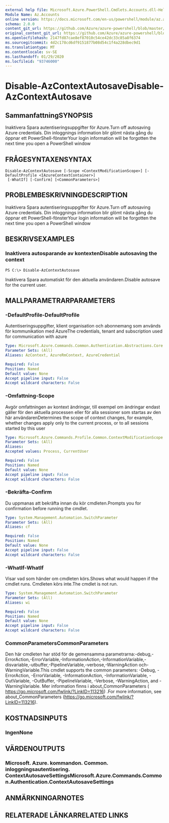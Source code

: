 ```yaml
---
external help file: Microsoft.Azure.PowerShell.Cmdlets.Accounts.dll-Help.xml
Module Name: Az.Accounts
online version: https://docs.microsoft.com/en-us/powershell/module/az.accounts/disable-azcontextautosave
schema: 2.0.0
content_git_url: https://github.com/Azure/azure-powershell/blob/master/src/Accounts/Accounts/help/Disable-AzContextAutosave.md
original_content_git_url: https://github.com/Azure/azure-powershell/blob/master/src/Accounts/Accounts/help/Disable-AzContextAutosave.md
ms.openlocfilehash: 2147fd87cae8ef87010c54ce42dc33c85a8f6374
ms.sourcegitcommit: 4d2c178cd6df9151877b08d54c1f4a228dbec9d1
ms.translationtype: MT
ms.contentlocale: sv-SE
ms.lasthandoff: 01/29/2020
ms.locfileid: "93746000"
---
```

# <span data-ttu-id="67a5a-101">Disable-AzContextAutosave</span><span class="sxs-lookup"><span data-stu-id="67a5a-101">Disable-AzContextAutosave</span></span>

## <span data-ttu-id="67a5a-102">Sammanfattning</span><span class="sxs-lookup"><span data-stu-id="67a5a-102">SYNOPSIS</span></span>
<span data-ttu-id="67a5a-103">Inaktivera Spara autentiseringsuppgifter för Azure.</span><span class="sxs-lookup"><span data-stu-id="67a5a-103">Turn off autosaving Azure credentials.</span></span>  <span data-ttu-id="67a5a-104">Din inloggnings information blir glömt nästa gång du öppnar ett PowerShell-fönster</span><span class="sxs-lookup"><span data-stu-id="67a5a-104">Your login information will be forgotten the next time you open a PowerShell window</span></span>

## <span data-ttu-id="67a5a-105">FRÅGESYNTAXEN</span><span class="sxs-lookup"><span data-stu-id="67a5a-105">SYNTAX</span></span>

```
Disable-AzContextAutosave [-Scope <ContextModificationScope>] [-DefaultProfile <IAzureContextContainer>]
 [-WhatIf] [-Confirm] [<CommonParameters>]
```

## <span data-ttu-id="67a5a-106">PROBLEMBESKRIVNING</span><span class="sxs-lookup"><span data-stu-id="67a5a-106">DESCRIPTION</span></span>
<span data-ttu-id="67a5a-107">Inaktivera Spara autentiseringsuppgifter för Azure.</span><span class="sxs-lookup"><span data-stu-id="67a5a-107">Turn off autosaving Azure credentials.</span></span>  <span data-ttu-id="67a5a-108">Din inloggnings information blir glömt nästa gång du öppnar ett PowerShell-fönster</span><span class="sxs-lookup"><span data-stu-id="67a5a-108">Your login information will be forgotten the next time you open a PowerShell window</span></span>

## <span data-ttu-id="67a5a-109">BESKRIVS</span><span class="sxs-lookup"><span data-stu-id="67a5a-109">EXAMPLES</span></span>

### <span data-ttu-id="67a5a-110">Inaktivera autosparande av kontexten</span><span class="sxs-lookup"><span data-stu-id="67a5a-110">Disable autosaving the context</span></span>
```
PS C:\> Disable-AzContextAutosave
```

<span data-ttu-id="67a5a-111">Inaktivera Spara automatiskt för den aktuella användaren.</span><span class="sxs-lookup"><span data-stu-id="67a5a-111">Disable autosave for the current user.</span></span>

## <span data-ttu-id="67a5a-112">MALLPARAMETRAR</span><span class="sxs-lookup"><span data-stu-id="67a5a-112">PARAMETERS</span></span>

### <span data-ttu-id="67a5a-113">-DefaultProfile</span><span class="sxs-lookup"><span data-stu-id="67a5a-113">-DefaultProfile</span></span>
<span data-ttu-id="67a5a-114">Autentiseringsuppgifter, klient organisation och abonnemang som används för kommunikation med Azure</span><span class="sxs-lookup"><span data-stu-id="67a5a-114">The credentials, tenant and subscription used for communication with azure</span></span>

```yaml
Type: Microsoft.Azure.Commands.Common.Authentication.Abstractions.Core.IAzureContextContainer
Parameter Sets: (All)
Aliases: AzContext, AzureRmContext, AzureCredential

Required: False
Position: Named
Default value: None
Accept pipeline input: False
Accept wildcard characters: False
```

### <span data-ttu-id="67a5a-115">-Omfattning</span><span class="sxs-lookup"><span data-stu-id="67a5a-115">-Scope</span></span>
<span data-ttu-id="67a5a-116">Avgör omfattningen av kontext ändringar, till exempel om ändringar endast gäller för den aktuella processen eller för alla sessioner som startas av den här användaren</span><span class="sxs-lookup"><span data-stu-id="67a5a-116">Determines the scope of context changes, for example, whether changes apply only to the current process, or to all sessions started by this user</span></span>

```yaml
Type: Microsoft.Azure.Commands.Profile.Common.ContextModificationScope
Parameter Sets: (All)
Aliases:
Accepted values: Process, CurrentUser

Required: False
Position: Named
Default value: None
Accept pipeline input: False
Accept wildcard characters: False
```

### <span data-ttu-id="67a5a-117">-Bekräfta</span><span class="sxs-lookup"><span data-stu-id="67a5a-117">-Confirm</span></span>
<span data-ttu-id="67a5a-118">Du uppmanas att bekräfta innan du kör cmdleten.</span><span class="sxs-lookup"><span data-stu-id="67a5a-118">Prompts you for confirmation before running the cmdlet.</span></span>

```yaml
Type: System.Management.Automation.SwitchParameter
Parameter Sets: (All)
Aliases: cf

Required: False
Position: Named
Default value: None
Accept pipeline input: False
Accept wildcard characters: False
```

### <span data-ttu-id="67a5a-119">-WhatIf</span><span class="sxs-lookup"><span data-stu-id="67a5a-119">-WhatIf</span></span>
<span data-ttu-id="67a5a-120">Visar vad som händer om cmdleten körs.</span><span class="sxs-lookup"><span data-stu-id="67a5a-120">Shows what would happen if the cmdlet runs.</span></span>
<span data-ttu-id="67a5a-121">Cmdleten körs inte.</span><span class="sxs-lookup"><span data-stu-id="67a5a-121">The cmdlet is not run.</span></span>

```yaml
Type: System.Management.Automation.SwitchParameter
Parameter Sets: (All)
Aliases: wi

Required: False
Position: Named
Default value: None
Accept pipeline input: False
Accept wildcard characters: False
```

### <span data-ttu-id="67a5a-122">CommonParameters</span><span class="sxs-lookup"><span data-stu-id="67a5a-122">CommonParameters</span></span>
<span data-ttu-id="67a5a-123">Den här cmdleten har stöd för de gemensamma parametrarna:-debug,-ErrorAction,-ErrorVariable,-InformationAction,-InformationVariable,-disvariable,-utbuffer,-PipelineVariable,-verbose,-WarningAction och-WarningVariable.</span><span class="sxs-lookup"><span data-stu-id="67a5a-123">This cmdlet supports the common parameters: -Debug, -ErrorAction, -ErrorVariable, -InformationAction, -InformationVariable, -OutVariable, -OutBuffer, -PipelineVariable, -Verbose, -WarningAction, and -WarningVariable.</span></span> <span data-ttu-id="67a5a-124">Mer information finns i about_CommonParameters ( https://go.microsoft.com/fwlink/?LinkID=113216) .</span><span class="sxs-lookup"><span data-stu-id="67a5a-124">For more information, see about_CommonParameters (https://go.microsoft.com/fwlink/?LinkID=113216).</span></span>

## <span data-ttu-id="67a5a-125">KOSTNADS</span><span class="sxs-lookup"><span data-stu-id="67a5a-125">INPUTS</span></span>

### <span data-ttu-id="67a5a-126">Ingen</span><span class="sxs-lookup"><span data-stu-id="67a5a-126">None</span></span>

## <span data-ttu-id="67a5a-127">VÄRDEN</span><span class="sxs-lookup"><span data-stu-id="67a5a-127">OUTPUTS</span></span>

### <span data-ttu-id="67a5a-128">Microsoft. Azure. kommandon. Common. inloggningsautentisering. ContextAutosaveSettings</span><span class="sxs-lookup"><span data-stu-id="67a5a-128">Microsoft.Azure.Commands.Common.Authentication.ContextAutosaveSettings</span></span>

## <span data-ttu-id="67a5a-129">ANMÄRKNINGAR</span><span class="sxs-lookup"><span data-stu-id="67a5a-129">NOTES</span></span>

## <span data-ttu-id="67a5a-130">RELATERADE LÄNKAR</span><span class="sxs-lookup"><span data-stu-id="67a5a-130">RELATED LINKS</span></span>
